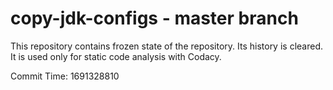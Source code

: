 # copy-jdk-configs - master branch

This repository contains frozen state of the repository.
Its history is cleared. It is used only for static code
analysis with Codacy.

Commit Time: 1691328810